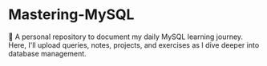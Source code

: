 # Mastering-MySQL
🚀 A personal repository to document my daily MySQL learning journey. Here, I'll upload queries, notes, projects, and exercises as I dive deeper into database management.
